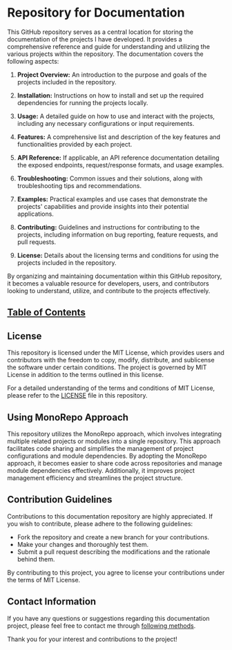 # Repository for Documentation

This GitHub repository serves as a central location for storing the documentation of the projects I have developed. It provides a comprehensive reference and guide for understanding and utilizing the various projects within the repository. The documentation covers the following aspects:

1. **Project Overview:** An introduction to the purpose and goals of the projects included in the repository.

2. **Installation:** Instructions on how to install and set up the required dependencies for running the projects locally.

3. **Usage:** A detailed guide on how to use and interact with the projects, including any necessary configurations or input requirements.

4. **Features:** A comprehensive list and description of the key features and functionalities provided by each project.

5. **API Reference:** If applicable, an API reference documentation detailing the exposed endpoints, request/response formats, and usage examples.

6. **Troubleshooting:** Common issues and their solutions, along with troubleshooting tips and recommendations.

7. **Examples:** Practical examples and use cases that demonstrate the projects' capabilities and provide insights into their potential applications.

8. **Contributing:** Guidelines and instructions for contributing to the projects, including information on bug reporting, feature requests, and pull requests.

9. **License:** Details about the licensing terms and conditions for using the projects included in the repository.

By organizing and maintaining documentation within this GitHub repository, it becomes a valuable resource for developers, users, and contributors looking to understand, utilize, and contribute to the projects effectively.

## [Table of Contents](CONTENT.md)

## License

This repository is licensed under the MIT License, which provides users and contributors with the freedom to copy, modify, distribute, and sublicense the software under certain conditions. The project is governed by MIT License in addition to the terms outlined in this license.

For a detailed understanding of the terms and conditions of MIT License, please refer to the [LICENSE](LICENSE) file in this repository.

## Using MonoRepo Approach

This repository utilizes the MonoRepo approach, which involves integrating multiple related projects or modules into a single repository. This approach facilitates code sharing and simplifies the management of project configurations and module dependencies. By adopting the MonoRepo approach, it becomes easier to share code across repositories and manage module dependencies effectively. Additionally, it improves project management efficiency and streamlines the project structure.

## Contribution Guidelines

Contributions to this documentation repository are highly appreciated. If you wish to contribute, please adhere to the following guidelines:

- Fork the repository and create a new branch for your contributions.
- Make your changes and thoroughly test them.
- Submit a pull request describing the modifications and the rationale behind them.

By contributing to this project, you agree to license your contributions under the terms of MIT License.

## Contact Information

If you have any questions or suggestions regarding this documentation project, please feel free to contact me through [following methods](https://github.com/dev1virtuoso/Documentation/blob/main/dev1virtuoso/Attachment/dev1virtuoso/carson-wu.md).

Thank you for your interest and contributions to the project!

